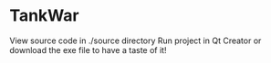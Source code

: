 # TankWar
View source code in ./source directory
Run project in Qt Creator
or download the exe file to have a taste of it!
